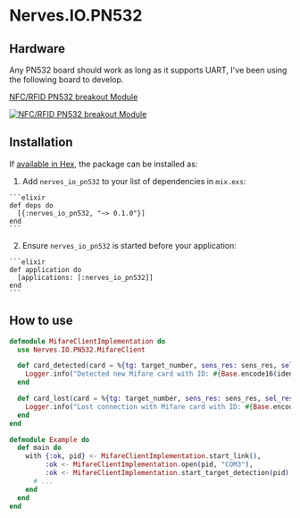 # Nerves.IO.PN532

## Hardware

Any PN532 board should work as long as it supports UART, I've been using the following board to develop.

[NFC/RFID PN532 breakout Module](http://www.elecfreaks.com/store/nfcrfid-breakout-module-p-519.html)

[![NFC/RFID PN532 breakout Module](http://www.elecfreaks.com/store/images/NFC-Module.jpg "NFC/RFID PN532 breakout Module")](http://www.elecfreaks.com/store/nfcrfid-breakout-module-p-519.html "RFID PN532 breakout Module")

## Installation

If [available in Hex](https://hex.pm/docs/publish), the package can be installed as:

  1. Add `nerves_io_pn532` to your list of dependencies in `mix.exs`:

    ```elixir
    def deps do
      [{:nerves_io_pn532, "~> 0.1.0"}]
    end
    ```

  2. Ensure `nerves_io_pn532` is started before your application:

    ```elixir
    def application do
      [applications: [:nerves_io_pn532]]
    end
    ```

## How to use

```elixir
defmodule MifareClientImplementation do
  use Nerves.IO.PN532.MifareClient

  def card_detected(card = %{tg: target_number, sens_res: sens_res, sel_res: sel_res, nfcid: identifier}) do
    Logger.info("Detected new Mifare card with ID: #{Base.encode16(identifier)}")
  end

  def card_lost(card = %{tg: target_number, sens_res: sens_res, sel_res: sel_res, nfcid: identifier}) do
    Logger.info("Lost connection with Mifare card with ID: #{Base.encode16(identifier)}")
  end
end
```

```elixir
defmodule Example do
  def main do
    with {:ok, pid} <- MifareClientImplementation.start_link(),
         :ok <- MifareClientImplementation.open(pid, "COM3"),
         :ok <- MifareClientImplementation.start_target_detection(pid) do
      # ...
    end
  end
end
```